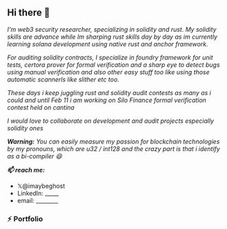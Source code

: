 ## Hi there 👋
_I'm web3 security researcher, specializing in solidity and rust. My solidity skills are advance while Im sharping rust skills day by day as im currently learning solana development using native rust and anchor framework._ 

_For auditing solidity contracts, I specialize in foundry framework for unit tests, certora prover for formal verification and a sharp eye to detect bugs using manual verification and also other easy stuff too like using those automatic scannerls like slither etc too._

_These days i keep juggling rust and solidity audit contests as many as i could and until Feb 11 i am working on Silo Finance formal verification contest held on cantina_

_I would love to collaborate on development and audit projects especially solidity ones_

<!--_💬 Ask me about ... solidity, formal verification (solidity), rust, auditing, solana development, anchor framework, ethers.js and solana/web3.js_ -->

_**Warning:**_ _You can easily measure my passion for blockchain technologies by my pronouns, which are u32 / int128 and the crazy part is that i identify as a bi-compiler 😄_

_**📫 reach me:**_ 
- 𝕏@imaybeghost
- LinkedIn: _____
- email: ________

### ⚡ **Portfolio**

<!-- 
Inspiration:
- https://github.com/namx05
- https://cantina.xyz/u/J4X98
-->
  
<!--
**burhankhaja/burhankhaja** is a ✨ _special_ ✨ repository because its `README.md` (this file) appears on your GitHub profile.

Here are some ideas to get you started:




- 🤔 I’m looking for help with ...




-->
